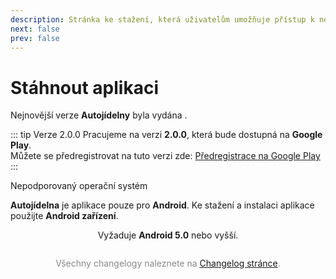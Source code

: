 ```yaml
---
description: Stránka ke stažení, která uživatelům umožňuje přístup k nejnovější verzi aplikace a její instalaci.
next: false
prev: false
---
```


# Stáhnout aplikaci

Nejnovější verze **Autojídelny** byla vydána **<ReleaseDate :appRelease="releaseData.release" />**.

::: tip Verze 2.0.0
Pracujeme na verzi **2.0.0**, která bude dostupná na **Google Play**.  
Můžete se předregistrovat na tuto verzi zde: [Předregistrace na Google Play][google-play]
:::

<div v-if="!isAndroid" class="custom-block danger">
 <p class="custom-block-title">Nepodporovaný operační systém</p>
  <p>
    <strong>Autojídelna</strong> je aplikace pouze pro <strong>Android</strong>.
     Ke stažení a instalaci aplikace použijte <strong>Android zařízení</strong>.
  </p>
</div>

<DownloadButton :releaseData="releaseData" />

<div style="text-align: center;">Vyžaduje <b>Android 5.0</b> nebo vyšší.</div>

<Changelog :releaseData="releaseData" />

<div style="margin-top: 2em; text-align: center; color: #888888;">
  Všechny changelogy naleznete na <a href="/legacy/changelogs">Changelog stránce</a>.
</div>

[google-play]: https://play.google.com/store/apps/details?id=cz.appelevate.autojidelna

<!-- Setup script-->
<script setup lang="ts">
  import ReleaseDate from "@theme/components/ReleaseDate.vue";
  import DownloadButton from "@theme/components/DownloadButton.vue";
  import Changelog from "@theme/components/Changelog.vue";
  import { computed, onMounted, ref } from 'vue';
  import { data as loaderData } from '@theme/data/releaseWithChangelogs.data.ts';
  const releaseData = loaderData.legacy;

  const isAndroid = ref(true)
  onMounted(() => {
    isAndroid.value = !!navigator.userAgent.match(/android/i)
  })
</script>
